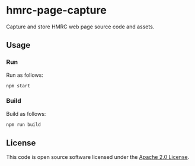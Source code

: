 # hmrc-page-capture

Capture and store HMRC web page source code and assets.

## Usage

### Run

Run as follows:

```bash
npm start
```

### Build

Build as follows:

```bash
npm run build
```

## License

This code is open source software licensed under the [Apache 2.0 License]("http://www.apache.org/licenses/LICENSE-2.0.html").
